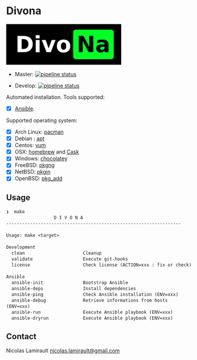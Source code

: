 # Divona

![divona](logo.png)

* Master: [![pipeline status](https://gitlab.com/nicolas-lamirault/divona/badges/master/pipeline.svg)](https://gitlab.com/nicolas-lamirault/divona/commits/master)

* Develop: [![pipeline status](https://gitlab.com/nicolas-lamirault/divona/badges/develop/pipeline.svg)](https://gitlab.com/nicolas-lamirault/divona/commits/develop)

Automated installation. Tools supported:

* [x] [Ansible](https://www.ansible.com).

Supported operating system:

* [x] Arch Linux: [pacman](https://wiki.archlinux.org/index.php/pacman)
* [x] Debian : [apt](https://wiki.debian.org/Apt)
* [x] Centos: [yum](http://yum.baseurl.org/)
* [x] OSX: [homebrew](http://brew.sh/) and [Cask](https://caskroom.github.io)
* [x] Windows: [chocolatey](https://chocolatey.org)
* [x] FreeBSD: [pkgng](https://wiki.freebsd.org/pkgng)
* [x] NetBSD: [pkgin](https://man.openbsd.org/pkg_add)
* [x] OpenBSD: [pkg_add](https://man.openbsd.org/pkg_add)

## Usage

```shell
❯  make
                  D I V O N A
------------------------------------------------------------------

Usage: make <target>

Development
  clean                      Cleanup
  validate                   Execute git-hooks
  license                    Check license (ACTION=xxx : fix or check)

Ansible
  ansible-init               Bootstrap Ansible
  ansible-deps               Install dependencies
  ansible-ping               Check Ansible installation (ENV=xxx)
  ansible-debug              Retrieve informations from hosts (ENV=xxx)
  ansible-run                Execute Ansible playbook (ENV=xxx)
  ansible-dryrun             Execute Ansible playbook (ENV=xxx)
```


## Contact

Nicolas Lamirault <nicolas.lamirault@gmail.com>